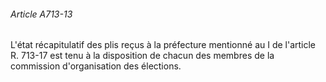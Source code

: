 ###### Article A713-13

L'état récapitulatif des plis reçus à la préfecture mentionné au I de l'article R. 713-17 est tenu à la disposition de chacun des membres de la commission d'organisation des élections.

